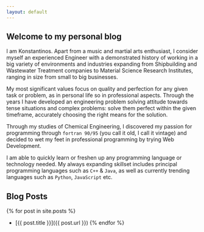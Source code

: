 ```yaml
---
layout: default
---
```


## Welcome to my personal blog

I am Konstantinos. Apart from a music and martial arts enthusiast, I consider myself an experienced Engineer with a demonstrated history of working in a big variety of environments and industries expanding from Shipbuilding and Wastewater Treatment companies to Material Science Research Institutes, ranging in size from small to big businesses.

My most significant values focus on quality and perfection for any given task or problem, as in personal life so in professional aspects. Through the years I have developed an engineering problem solving attitude towards tense situations and complex problems: solve them perfect within the given timeframe, accurately choosing the right means for the solution.

Through my studies of Chemical Engineering, I discovered my passion for programming through `fortran 90/95` (you call it old, I call it vintage) and decided to wet my feet in professional programming by trying Web Development.

I am able to quickly learn or freshen up any programming language or technology needed. My always expanding skillset includes principal programming languages such as `C++` & `Java`, as well as currently trending languages such as `Python`, `JavaScript` etc.


## Blog Posts

{% for post in site.posts %}
- [{{ post.title }}]({{ post.url }})
{% endfor %}
